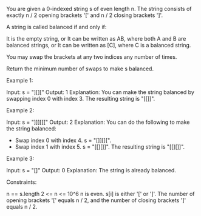 You are given a 0-indexed string s of even length n. The string consists of
exactly n / 2 opening brackets '[' and n / 2 closing brackets ']'.

A string is called balanced if and only if:


It is the empty string, or
It can be written as AB, where both A and B are balanced strings, or
It can be written as [C], where C is a balanced string.


You may swap the brackets at any two indices any number of times.

Return the minimum number of swaps to make s balanced.


Example 1:


Input: s = "][]["
Output: 1
Explanation: You can make the string balanced by swapping index 0 with index
3.
The resulting string is "[[]]".


Example 2:


Input: s = "]]][[["
Output: 2
Explanation: You can do the following to make the string balanced:
- Swap index 0 with index 4. s = "[]][][".
- Swap index 1 with index 5. s = "[[][]]".
The resulting string is "[[][]]".


Example 3:


Input: s = "[]"
Output: 0
Explanation: The string is already balanced.



Constraints:


n == s.length
2 <= n <= 10^6
n is even.
s[i] is either '[' or ']'.
The number of opening brackets '[' equals n / 2, and the number of closing
brackets ']' equals n / 2.




